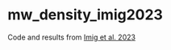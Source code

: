 # mw_density_imig2023
Code and results from [Imig et al. 2023](https://astrojimig.github.io/pdfs/Imig_MW_density.pdf)
